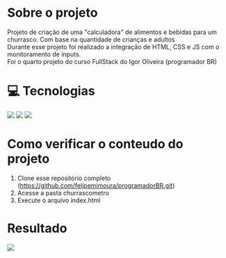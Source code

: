 # Sobre o projeto
Projeto de criação de uma "calculadora" de alimentos e bebidas para um churrasco. Com base na quantidade de crianças e adultos <br>
Durante esse projeto foi realizado a integração de HTML, CSS  e JS com o monitoramento de inputs. <br>
Foi o quarto projeto do curso FullStack do Igor Oliveira (programador BR)

# :computer: Tecnologias
 <img src="https://img.icons8.com/color/48/000000/html-5.png"/> <img src="https://img.icons8.com/color/48/000000/css3.png"/> <img src="https://img.icons8.com/color/48/000000/javascript.png"/>

 # Como verificar o conteudo do projeto
 1. Clone esse repositório completo (https://github.com/felipemimoura/programadorBR.git)
 2. Acesse a pasta churrascometro
 3. Execute o arquivo index.html

 # Resultado
 <img src="https://imgur.com/5zOihuw.jpg" />
